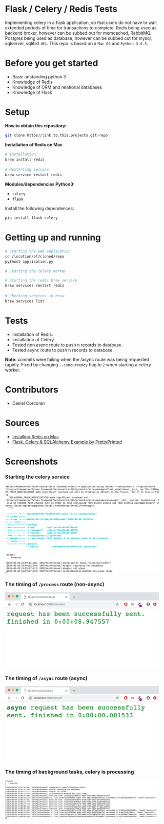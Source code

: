 # Flask / Celery / Redis Tests
Implementing celery in a flask application, so that users do not have to wait extended periods of time for transactions to complete.
Redis being used as backend broker, however can be subbed out for memcached, RabbitMQ.
Postgres being used as database, however can be subbed out for mysql, sqlserver, sqlite3 etc.
This repo is based on a `Mac OS` and `Python 3.6.5`.

# Before you get started
- Basic unstanding python 3
- Knowledge of Redis
- Knowledge of ORM and relational databases
- Knowledge of Flask

# Setup
**How to obtain this repository:**
```sh
git clone https//link.to.this.projects.git-repo
```
**Installation of Redis on Mac**
```sh
# Installation
brew install redis

# Restarting service
brew service restart redis
```

**Modules/dependencies Python3:**
- `celery`
- `flask`

Install the following dependences:
```sh
pip install flask celery
```

# Getting up and running

```sh
# Starting the web application
cd /location/of/cloned/repo
python3 application.py
```

```sh
# Starting the celery worker
```

```sh
# Starting the redis brew service
brew services restart redis

# Checking services in brew
brew services list
```

# Tests
- Installation of Redis.
- Installation of Celery.
- Tested non async route to push n records to database.
- Tested async route to push n records to database.

**Note:** commits were failing when the /async route was being requested rapidly. Fixed by changing `--concurrency` flag to `2` when starting a celery worker.

# Contributors
- Daniel Corcoran

# Sources
- [Installing Redis on Mac](https://medium.com/@petehouston/install-and-config-redis-on-mac-os-x-via-homebrew-eb8df9a4f298)
- [Flask, Celery & SQLAlchemy Example by PrettyPrinted](https://www.youtube.com/watch?v=lOirTBrOek0)

# Screenshots
### Starting the celery service
![](https://github.com/danielc92/flask-celery-tests/blob/master/screenshots/Screen%20Shot%202019-03-28%20at%201.59.47%20pm.png)
### The timing of `/process` route (non-async)
![](https://github.com/danielc92/flask-celery-tests/blob/master/screenshots/Screen%20Shot%202019-03-28%20at%202.02.55%20pm.png)
### The timing of `/async` route (async)
![](https://github.com/danielc92/flask-celery-tests/blob/master/screenshots/Screen%20Shot%202019-03-28%20at%202.02.33%20pm.png)
### The timing of background tasks, celery is processing
![](https://github.com/danielc92/flask-celery-tests/blob/master/screenshots/Screen%20Shot%202019-03-28%20at%202.01.50%20pm.png)